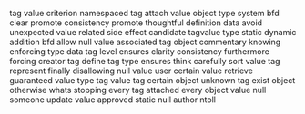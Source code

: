 tag value criterion namespaced tag attach value object type system bfd clear promote consistency promote thoughtful definition data avoid unexpected value related side effect candidate tagvalue type static dynamic addition bfd allow null value associated tag object commentary knowing enforcing type data tag level ensures clarity consistency furthermore forcing creator tag define tag type ensures think carefully sort value tag represent finally disallowing null value user certain value retrieve guaranteed value type tag value tag certain object unknown tag exist object otherwise whats stopping every tag attached every object value null someone update value approved static null author ntoll